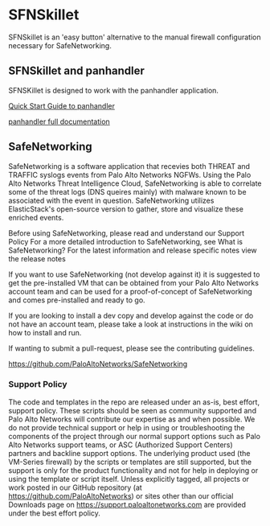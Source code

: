 # SFNSkillet
SFNSkillet is an 'easy button' alternative to the manual firewall configuration necessary for SafeNetworking.

## SFNSkillet and panhandler
SFNSKillet is designed to work with the panhandler application.

[Quick Start Guide to panhandler](https://live.paloaltonetworks.com/t5/skillet-tools/install-and-get-started-with-panhandler/ta-p/307916)

[panhandler full documentation](https://panhandler.readthedocs.io/en/master/)

## SafeNetworking
SafeNetworking is a software application that recevies both THREAT and TRAFFIC syslogs events from Palo Alto Networks NGFWs. Using the Palo Alto Networks Threat Intelligence Cloud, SafeNetworking is able to correlate some of the threat logs (DNS queires mainly) with malware known to be associated with the event in question. SafeNetworking utilizes ElasticStack's open-source version to gather, store and visualize these enriched events.

Before using SafeNetworking, please read and understand our Support Policy
For a more detailed introduction to SafeNetworking, see What is SafeNetworking?
For the latest information and release specific notes view the release notes

If you want to use SafeNetworking (not develop against it) it is suggested to get the pre-installed VM that can be obtained from your Palo Alto Networks account team and can be used for a proof-of-concept of SafeNetworking and comes pre-installed and ready to go.

If you are looking to install a dev copy and develop against the code or do not have an account team, please take a look at instructions in the wiki on how to install and run.

If wanting to submit a pull-request, please see the contributing guidelines.

https://github.com/PaloAltoNetworks/SafeNetworking

### Support Policy
The code and templates in the repo are released under an as-is, best effort, support policy. These scripts should be seen as community supported and Palo Alto Networks will contribute our expertise as and when possible. We do not provide technical support or help in using or troubleshooting the components of the project through our normal support options such as Palo Alto Networks support teams, or ASC (Authorized Support Centers) partners and backline support options. The underlying product used (the VM-Series firewall) by the scripts or templates are still supported, but the support is only for the product functionality and not for help in deploying or using the template or script itself. Unless explicitly tagged, all projects or work posted in our GitHub repository (at https://github.com/PaloAltoNetworks) or sites other than our official Downloads page on https://support.paloaltonetworks.com are provided under the best effort policy.
